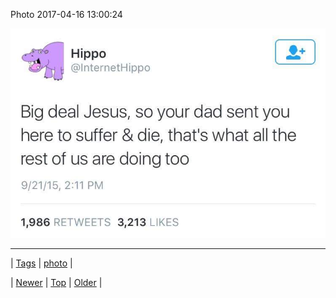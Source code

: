 <!--
title: Photo 2017-04-16 13
date: 2020-06-28T15:27:00.163Z
tags: photo
-->


Photo 2017-04-16 13:00:24

![](159636739097-0.jpg)

<!--BOTTOM-POST-NAVIGATION-->
---

| [Tags](tags.md) | [photo](tag-photo.md) |

| [Newer](159631941058.md) | [Top](index.md) | [Older](159643080094.md) |